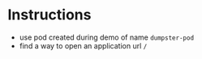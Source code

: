 # Instructions

- use pod created during demo of name `dumpster-pod`
- find a way to open an application url `/`
